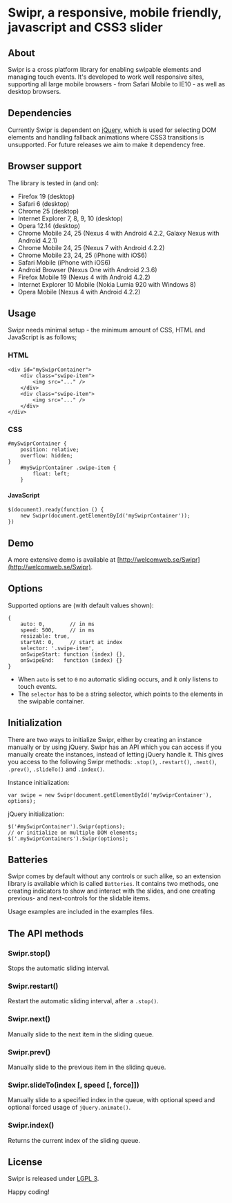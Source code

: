 # Swipr, a responsive, mobile friendly, javascript and CSS3 slider

## About
Swipr is a cross platform library for enabling swipable elements and managing touch events. It's developed to work well responsive sites, supporting all large mobile browsers - from Safari Mobile to IE10 - as well as desktop browsers.

## Dependencies
Currently Swipr is dependent on [jQuery](https://github.com/jquery/jquery), which is used for selecting DOM elements and handling fallback animations where CSS3 transitions is unsupported. For future releases we aim to make it dependency free.

## Browser support
The library is tested in (and on):

* Firefox 19 (desktop)
* Safari 6 (desktop)
* Chrome 25 (desktop)
* Internet Explorer 7, 8, 9, 10 (desktop)
* Opera 12.14 (desktop)
* Chrome Mobile 24, 25 (Nexus 4 with Android 4.2.2, Galaxy Nexus with Android 4.2.1)
* Chrome Mobile 24, 25 (Nexus 7 with Android 4.2.2)
* Chrome Mobile 23, 24, 25 (iPhone with iOS6)
* Safari Mobile (iPhone with iOS6)
* Android Browser (Nexus One with Android 2.3.6)
* Firefox Mobile 19 (Nexus 4 with Android 4.2.2)
* Internet Explorer 10 Mobile (Nokia Lumia 920 with Windows 8)
* Opera Mobile (Nexus 4 with Android 4.2.2)

## Usage
Swipr needs minimal setup - the minimum amount of CSS, HTML and JavaScript is as follows;

### HTML

    <div id="mySwiprContainer">
        <div class="swipe-item">
            <img src="..." />
        </div>
        <div class="swipe-item">
            <img src="..." />
        </div>
    </div>

### CSS

    #mySwiprContainer {
        position: relative;
        overflow: hidden;
    }
        #mySwiprContainer .swipe-item {
            float: left;
        }

#### JavaScript

    $(document).ready(function () {
        new Swipr(document.getElementById('mySwiprContainer'));
    })

## Demo
A more extensive demo is available at [http://welcomweb.se/Swipr](http://welcomweb.se/Swipr).

## Options
Supported options are (with default values shown):

    {
        auto: 0,        // in ms
        speed: 500,     // in ms
        resizable: true,
        startAt: 0,     // start at index
        selector: '.swipe-item',
        onSwipeStart: function (index) {},
        onSwipeEnd:   function (index) {}
    }

* When `auto` is set to `0` no automatic sliding occurs, and it only listens to touch events.
* The `selector` has to be a string selector, which points to the elements in the swipable container.

## Initialization
There are two ways to initialize Swipr, either by creating an instance manually or by using jQuery. Swipr has an API which you can access if you manually create the instances, instead of letting jQuery handle it. This gives you access to the following Swipr methods: `.stop()`, `.restart()`, `.next()`, `.prev()`, `.slideTo()` and `.index()`.

Instance initialization:

    var swipe = new Swipr(document.getElementById('mySwiprContainer'), options);

jQuery initialization:

    $('#mySwiprContainer').Swipr(options);
    // or initialize on multiple DOM elements;
    $('.mySwiprContainers').Swipr(options);

## Batteries
Swipr comes by default without any controls or such alike, so an extension library is available which is called `Batteries`. It contains two methods, one creating indicators to show and interact with the slides, and one creating previous- and next-controls for the slidable items.

Usage examples are included in the examples files.

## The API methods

### Swipr.stop()
Stops the automatic sliding interval.

### Swipr.restart()
Restart the automatic sliding interval, after a `.stop()`.

### Swipr.next()
Manually slide to the next item in the sliding queue.

### Swipr.prev()
Manually slide to the previous item in the sliding queue.

### Swipr.slideTo(index [, speed [, force]])
Manually slide to a specified index in the queue, with optional speed and optional forced usage of `jQuery.animate()`.

### Swipr.index()
Returns the current index of the sliding queue.

## License
Swipr is released under [LGPL 3](https://www.gnu.org/copyleft/lesser.html).


Happy coding!